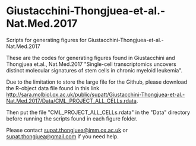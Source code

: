 # Giustacchini-Thongjuea-et-al.-Nat.Med.2017
Scripts for generating figures for Giustacchini-Thongjuea-et-al.-Nat.Med.2017

These are the codes for generating figures found in Giustacchini and Thongjuea et.al., 
Nat.Med.2017 "Single-cell transcriptomics uncovers distinct molecular signatures of stem cells in chronic myeloid leukemia".

Due to the limitation to store the large file for the Github, please download the R-object data file found in this link 
http://sara.molbiol.ox.ac.uk/public/supatt/Giustacchini-Thongjuea-et-al.-Nat.Med.2017/Data/CML_PROJECT_ALL_CELLs.rdata. 

Then put the file "CML_PROJECT_ALL_CELLs.rdata" in the "Data" directory before running the scripts found in each figure folder.

Please contact supat.thongjuea@imm.ox.ac.uk or supat.thongjuea@gmail.com if you need help.
